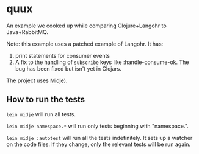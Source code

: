 # quux

An example we cooked up while comparing Clojure+Langohr to Java+RabbitMQ.

Note: this example uses a patched example of Langohr. It
has:
1. print statements for consumer events
2. A fix to the handling of `subscribe` keys like
   :handle-consume-ok. The bug has been fixed but isn't yet
   in Clojars.


The project uses [Midje](https://github.com/marick/Midje/)).

## How to run the tests

`lein midje` will run all tests.

`lein midje namespace.*` will run only tests beginning with "namespace.".

`lein midje :autotest` will run all the tests indefinitely. It sets up a
watcher on the code files. If they change, only the relevant tests will be
run again.
